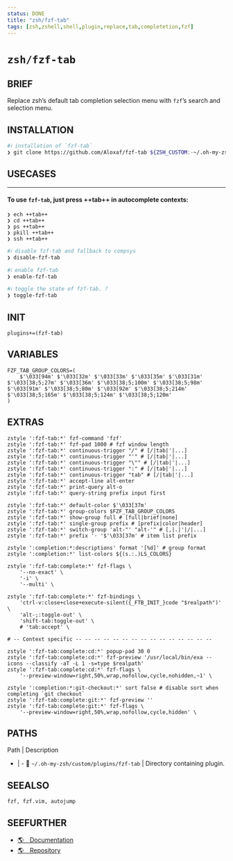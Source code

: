 ```yaml
---
status: DONE
title: "zsh/fzf-tab"
tags: [zsh,zshell,shell,plugin,replace,tab,completetion,fzf]
---
```


# `zsh/fzf-tab`

## BRIEF

Replace zsh’s default tab completion selection menu with `fzf`’s search and selection menu.

## INSTALLATION


```bash
#ℹ︎ installation of `fzf-tab`
❯ git clone https://github.com/Aloxaf/fzf-tab ${ZSH_CUSTOM:-~/.oh-my-zsh/custom}/plugins/fzf-tab
```


## USECASES

----
#### To use `fzf-tab`, just press ++tab++ in autocomplete contexts:

    ❯ ech ++tab++
    ❯ cd ++tab++
    ❯ ps ++tab++
    ❯ pkill ++tab++
    ❯ ssh ++tab++


```bash
#ℹ︎ disable fzf-tab and fallback to compsys
❯ disable-fzf-tab
```


```bash
#ℹ︎ enable fzf-tab
❯ enable-fzf-tab
```


```bash
#ℹ︎ toggle the state of fzf-tab. ?
❯ toggle-fzf-tab
```



## INIT

    plugins+=(fzf-tab)

## VARIABLES

    FZF_TAB_GROUP_COLORS=(
        $'\033[94m' $'\033[32m' $'\033[33m' $'\033[35m' $'\033[31m' $'\033[38;5;27m' $'\033[36m' $'\033[38;5;100m' $'\033[38;5;98m' $'\033[91m' $'\033[38;5;80m' $'\033[92m' $'\033[38;5;214m' $'\033[38;5;165m' $'\033[38;5;124m' $'\033[38;5;120m'
    )

## EXTRAS

    zstyle ':fzf-tab:*' fzf-command 'fzf'
    zstyle ':fzf-tab:*' fzf-pad 1000 # fzf window length
    zstyle ':fzf-tab:*' continuous-trigger "/" # [/|tab|'|...]
    zstyle ':fzf-tab:*' continuous-trigger "'" # [/|tab|'|...]
    zstyle ':fzf-tab:*' continuous-trigger "\"" # [/|tab|'|...]
    zstyle ':fzf-tab:*' continuous-trigger ":" # [/|tab|'|...]
    zstyle ':fzf-tab:*' continuous-trigger "tab" # [/|tab|'|...]
    zstyle ':fzf-tab:*' accept-line alt-enter
    zstyle ':fzf-tab:*' print-query alt-o
    zstyle ':fzf-tab:*' query-string prefix input first

    zstyle ':fzf-tab:*' default-color $'\033[37m'
    zstyle ':fzf-tab:*' group-colors $FZF_TAB_GROUP_COLORS
    zstyle ':fzf-tab:*' show-group full # [full|brief|none]
    zstyle ':fzf-tab:*' single-group prefix # [prefix|color|header]
    zstyle ':fzf-tab:*' switch-group 'alt-"' "alt-'" # [,|.|'|/|...]
    zstyle ':fzf-tab:*' prefix '· '$'\033[37m' # item list prefix

    zstyle ':completion:*:descriptions' format '[%d]' # group format
    zstyle ':completion:*' list-colors ${(s.:.)LS_COLORS}

    zstyle ':fzf-tab:complete:*' fzf-flags \
        '--no-exact' \
        '-i' \
        '--multi' \

    zstyle ':fzf-tab:complete:*' fzf-bindings \
        'ctrl-v:close+close+execute-silent({_FTB_INIT_}code "$realpath")' \
        'alt-;:toggle-out' \
        'shift-tab:toggle-out' \
        # 'tab:accept' \

    # -- Context specific -- -- -- -- -- -- -- -- -- -- -- -- -- -- --

    zstyle ':fzf-tab:complete:cd:*' popup-pad 30 0
    zstyle ':fzf-tab:complete:cd:*' fzf-preview '/usr/local/bin/exa --icons --classify -aT -L 1 -s=type $realpath'
    zstyle ':fzf-tab:complete:cd:*' fzf-flags \
        '--preview-window=right,50%,wrap,nofollow,cycle,nohidden,~1' \

    zstyle ':completion:*:git-checkout:*' sort false # disable sort when completing `git checkout`
    zstyle ':fzf-tab:complete:git:*' fzf-preview ''
    zstyle ':fzf-tab:complete:git:*' fzf-flags \
        '--preview-window=right,50%,wrap,nofollow,cycle,hidden' \


## PATHS

Path | Description
- | -
📂 `~/.oh-my-zsh/custom/plugins/fzf-tab` | Directory containing plugin.

## SEEALSO

    fzf, fzf.vim, autojump

## SEEFURTHER

- [🌎 Documentation](https://github.com/Aloxaf/fzf-tab/wiki)
- [🌎 Repository](https://github.com/Aloxaf/fzf-tab)
